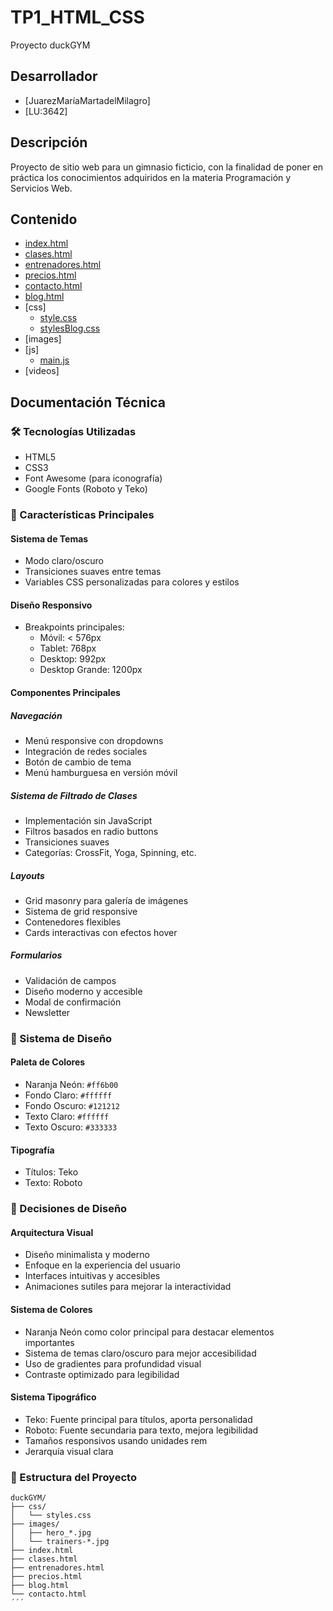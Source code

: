 # TP1_HTML_CSS
Proyecto duckGYM

## Desarrollador
* [JuarezMaríaMartadelMilagro]
* [LU:3642]

## Descripción
Proyecto de sitio web para un gimnasio ficticio, con la finalidad de poner en práctica los conocimientos adquiridos en la materia Programación y Servicios Web.

## Contenido
* [index.html](index.html)
* [clases.html](clases.html)
* [entrenadores.html](entrenadores.html)
* [precios.html](precios.html)
* [contacto.html](contacto.html)
* [blog.html](blog.html)
* [css]
    * [style.css](style.css)
    * [stylesBlog.css](stylesBlog.css)
* [images]
* [js]
    * [main.js](main.js)
* [videos]

## Documentación Técnica

### 🛠 Tecnologías Utilizadas
- HTML5
- CSS3
- Font Awesome (para iconografía)
- Google Fonts (Roboto y Teko)

### 📱 Características Principales

#### Sistema de Temas
- Modo claro/oscuro
- Transiciones suaves entre temas
- Variables CSS personalizadas para colores y estilos

#### Diseño Responsivo
- Breakpoints principales:
  - Móvil: < 576px
  - Tablet: 768px
  - Desktop: 992px
  - Desktop Grande: 1200px

#### Componentes Principales

##### Navegación
- Menú responsive con dropdowns
- Integración de redes sociales
- Botón de cambio de tema
- Menú hamburguesa en versión móvil

##### Sistema de Filtrado de Clases
- Implementación sin JavaScript
- Filtros basados en radio buttons
- Transiciones suaves
- Categorías: CrossFit, Yoga, Spinning, etc.

##### Layouts
- Grid masonry para galería de imágenes
- Sistema de grid responsive
- Contenedores flexibles
- Cards interactivas con efectos hover

##### Formularios
- Validación de campos
- Diseño moderno y accesible
- Modal de confirmación
- Newsletter

### 🎨 Sistema de Diseño

#### Paleta de Colores
- Naranja Neón: `#ff6b00`
- Fondo Claro: `#ffffff`
- Fondo Oscuro: `#121212`
- Texto Claro: `#ffffff`
- Texto Oscuro: `#333333`

#### Tipografía
- Títulos: Teko
- Texto: Roboto

### 🎯 Decisiones de Diseño

#### Arquitectura Visual
- Diseño minimalista y moderno
- Enfoque en la experiencia del usuario
- Interfaces intuitivas y accesibles
- Animaciones sutiles para mejorar la interactividad

#### Sistema de Colores
- Naranja Neón como color principal para destacar elementos importantes
- Sistema de temas claro/oscuro para mejor accesibilidad
- Uso de gradientes para profundidad visual
- Contraste optimizado para legibilidad

#### Sistema Tipográfico
- Teko: Fuente principal para títulos, aporta personalidad
- Roboto: Fuente secundaria para texto, mejora legibilidad
- Tamaños responsivos usando unidades rem
- Jerarquía visual clara

### 📂 Estructura del Proyecto
```plaintext
duckGYM/
├── css/
│   └── styles.css
├── images/
│   ├── hero_*.jpg
│   └── trainers-*.jpg
├── index.html
├── clases.html
├── entrenadores.html
├── precios.html
├── blog.html
└── contacto.html
´´´

